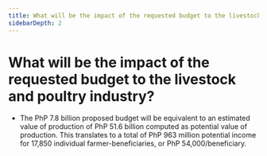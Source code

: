 ```yaml
---
title: What will be the impact of the requested budget to the livestock and poultry industry?
sidebarDepth: 2
---
```


# What will be the impact of the requested budget to the livestock and poultry industry?


 - The PhP 7.8 billion proposed budget will be equivalent to an estimated value of production of PhP 51.6 billion computed as potential value of production. This translates to a total of PhP 963 million potential income for 17,850 individual farmer-beneficiaries, or PhP 54,000/beneficiary.